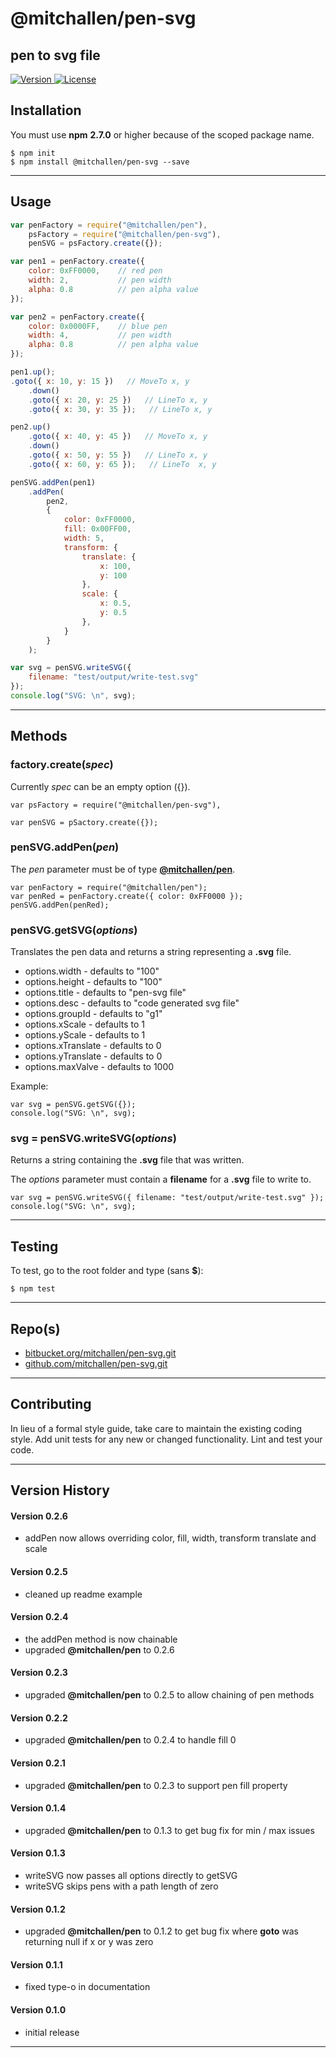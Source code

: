 
@mitchallen/pen-svg
==
pen to svg file
--

<p align="left">
  
  <a href="https://npmjs.org/package/@mitchallen/pen-svg">
    <img src="http://img.shields.io/npm/v/@mitchallen/pen-svg.svg?style=flat-square" alt="Version">
  </a>
  
  <a href="https://npmjs.org/package/@mitchallen/pen-svg">
    <img src="https://img.shields.io/badge/license-MIT-green" alt="License">
  </a>
  
</p>

## Installation

You must use __npm__ __2.7.0__ or higher because of the scoped package name.

    $ npm init
    $ npm install @mitchallen/pen-svg --save
  
* * *

## Usage

```js
var penFactory = require("@mitchallen/pen"),
    psFactory = require("@mitchallen/pen-svg"),
    penSVG = psFactory.create({});

var pen1 = penFactory.create({
    color: 0xFF0000,    // red pen
    width: 2,           // pen width 
    alpha: 0.8          // pen alpha value
});

var pen2 = penFactory.create({
    color: 0x0000FF,    // blue pen
    width: 4,           // pen width 
    alpha: 0.8          // pen alpha value
});

pen1.up();
.goto({ x: 10, y: 15 })   // MoveTo x, y
    .down()
    .goto({ x: 20, y: 25 })   // LineTo x, y
    .goto({ x: 30, y: 35 });   // LineTo x, y

pen2.up()
    .goto({ x: 40, y: 45 })   // MoveTo x, y
    .down()
    .goto({ x: 50, y: 55 })   // LineTo x, y
    .goto({ x: 60, y: 65 });   // LineTo  x, y

penSVG.addPen(pen1)
    .addPen(
        pen2,
        {
            color: 0xFF0000,
            fill: 0x00FF00,
            width: 5,
            transform: {
                translate: {
                    x: 100,
                    y: 100
                },
                scale: {
                    x: 0.5,
                    y: 0.5
                },
            }
        }
    );

var svg = penSVG.writeSVG({ 
    filename: "test/output/write-test.svg" 
});
console.log("SVG: \n", svg);
```

* * * 

## Methods

### factory.create(*spec*)

Currently *spec* can be an empty option ({}).

	var psFactory = require("@mitchallen/pen-svg"),

	var penSVG = pSactory.create({});

### penSVG.addPen(*pen*)

The *pen* parameter must be of type __[@mitchallen/pen](https://www.npmjs.com/package/@mitchallen/pen)__.

    var penFactory = require("@mitchallen/pen");
    var penRed = penFactory.create({ color: 0xFF0000 });
    penSVG.addPen(penRed);

### penSVG.getSVG(*options*)

Translates the pen data and returns a string representing a __.svg__ file.

* options.width - defaults to "100"
* options.height - defaults to "100"
* options.title - defaults to "pen-svg file"
* options.desc - defaults to "code generated svg file"
* options.groupId - defaults to "g1"
* options.xScale - defaults to 1
* options.yScale - defaults to 1
* options.xTranslate - defaults to 0
* options.yTranslate - defaults to 0
* options.maxValve - defaults to 1000

Example:

	var svg = penSVG.getSVG({});
    console.log("SVG: \n", svg);

### svg = penSVG.writeSVG(*options*)

Returns a string containing the __.svg__ file that was written.

The *options* parameter must contain a __filename__ for a __.svg__ file to write to.

    var svg = penSVG.writeSVG({ filename: "test/output/write-test.svg" });
    console.log("SVG: \n", svg);

* * * 

## Testing

To test, go to the root folder and type (sans __$__):

    $ npm test
   
* * *
 
## Repo(s)

* [bitbucket.org/mitchallen/pen-svg.git](https://bitbucket.org/mitchallen/pen-svg.git)
* [github.com/mitchallen/pen-svg.git](https://github.com/mitchallen/pen-svg.git)

* * *

## Contributing

In lieu of a formal style guide, take care to maintain the existing coding style.
Add unit tests for any new or changed functionality. Lint and test your code.

* * *

## Version History

#### Version 0.2.6

* addPen now allows overriding color, fill, width, transform translate and scale

#### Version 0.2.5

* cleaned up readme example

#### Version 0.2.4

* the addPen method is now chainable
* upgraded __@mitchallen/pen__ to 0.2.6 

#### Version 0.2.3

* upgraded __@mitchallen/pen__ to 0.2.5 to allow chaining of pen methods 

#### Version 0.2.2

* upgraded __@mitchallen/pen__ to 0.2.4 to handle fill 0

#### Version 0.2.1

* upgraded __@mitchallen/pen__ to 0.2.3 to support pen fill property

#### Version 0.1.4

* upgraded __@mitchallen/pen__ to 0.1.3 to get bug fix for min / max issues

#### Version 0.1.3

* writeSVG now passes all options directly to getSVG
* writeSVG skips pens with a path length of zero

#### Version 0.1.2 

* upgraded __@mitchallen/pen__ to 0.1.2 to get bug fix where __goto__ was returning null if x or y was zero

#### Version 0.1.1 

* fixed type-o in documentation

#### Version 0.1.0 

* initial release

* * *

